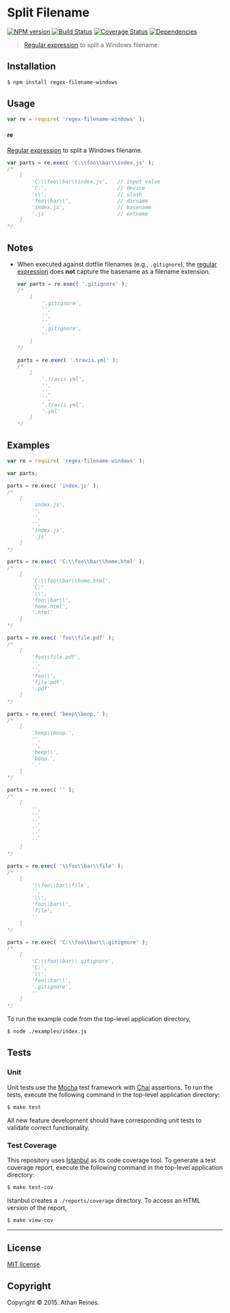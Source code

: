 Split Filename
===
[![NPM version][npm-image]][npm-url] [![Build Status][travis-image]][travis-url] [![Coverage Status][codecov-image]][codecov-url] [![Dependencies][dependencies-image]][dependencies-url]

> [Regular expression](https://developer.mozilla.org/en-US/docs/Web/JavaScript/Guide/Regular_Expressions) to split a Windows filename.


## Installation

``` bash
$ npm install regex-filename-windows
```


## Usage

``` javascript
var re = require( 'regex-filename-windows' );
```

#### re

[Regular expression](https://developer.mozilla.org/en-US/docs/Web/JavaScript/Guide/Regular_Expressions) to split a Windows filename. 

``` javascript
var parts = re.exec( 'C:\\foo\\bar\\index.js' );
/*
	[
		'C:\\foo\\bar\\index.js',   // input value
		'C:',                       // device
		'\\',                       // slash
		'foo\\bar\\',               // dirname
		'index.js',                 // basename
		'.js'                       // extname
	]
*/
```

## Notes

*	When executed against dotfile filenames (e.g., `.gitignore`), the [regular expression](https://developer.mozilla.org/en-US/docs/Web/JavaScript/Guide/Regular_Expressions) does __not__ capture the basename as a filename extension.

	``` javascript
	var parts = re.exec( '.gitignore' );
	/*
		[
			'.gitignore',
			'',
			'',
			'',
			'.gitignore',
			''
		]
	*/

	parts = re.exec( '.travis.yml' );
	/*
		[
			'.travis.yml',
			'',
			'',
			'',
			'.travis.yml',
			'.yml'
		]
	*/
	```


## Examples

``` javascript
var re = require( 'regex-filename-windows' );

var parts;

parts = re.exec( 'index.js' );
/*
	[
		'index.js',
		'',
		'',
		'',
		'index.js',
		'.js'
	]
*/

parts = re.exec( 'C:\\foo\\bar\\home.html' );
/*
	[
		'C:\\foo\\bar\\home.html',
		'C:'
		'\\',
		'foo\\bar\\',
		'home.html',
		'.html'
	]
*/

parts = re.exec( 'foo\\file.pdf' );
/*
	[
		'foo\\file.pdf',
		'',
		'',
		'foo\\',
		'file.pdf',
		'.pdf'
	]
*/

parts = re.exec( 'beep\\boop.' );
/*
	[
		'beep\\boop.',
		'',
		'',
		'beep\\',
		'boop.',
		'.'
	]
*/

parts = re.exec( '' );
/*
	[
		'',
		'',
		'',
		'',
		'',
		''
	]
*/

parts = re.exec( '\\foo\\bar\\file' );
/*
	[
		'\\foo\\bar\\file',
		'',
		'\\',
		'foo\\bar\\',
		'file',
		''
	]
*/

parts = re.exec( 'C:\\foo\\bar\\.gitignore' );
/*
	[
		'C:\\foo\\bar\\.gitignore',
		'C:',
		'\\',
		'foo\\bar\\',
		'.gitignore',
		''
	]
*/
```

To run the example code from the top-level application directory,

``` bash
$ node ./examples/index.js
```


## Tests

### Unit

Unit tests use the [Mocha](http://mochajs.org/) test framework with [Chai](http://chaijs.com) assertions. To run the tests, execute the following command in the top-level application directory:

``` bash
$ make test
```

All new feature development should have corresponding unit tests to validate correct functionality.


### Test Coverage

This repository uses [Istanbul](https://github.com/gotwarlost/istanbul) as its code coverage tool. To generate a test coverage report, execute the following command in the top-level application directory:

``` bash
$ make test-cov
```

Istanbul creates a `./reports/coverage` directory. To access an HTML version of the report,

``` bash
$ make view-cov
```


---
## License

[MIT license](http://opensource.org/licenses/MIT).


## Copyright

Copyright &copy; 2015. Athan Reines.


[npm-image]: http://img.shields.io/npm/v/regex-filename-windows.svg
[npm-url]: https://npmjs.org/package/regex-filename-windows

[travis-image]: http://img.shields.io/travis/kgryte/regex-filename-windows/master.svg
[travis-url]: https://travis-ci.org/kgryte/regex-filename-windows

[codecov-image]: https://img.shields.io/codecov/c/github/kgryte/regex-filename-windows/master.svg
[codecov-url]: https://codecov.io/github/kgryte/regex-filename-windows?branch=master

[dependencies-image]: http://img.shields.io/david/kgryte/regex-filename-windows.svg
[dependencies-url]: https://david-dm.org/kgryte/regex-filename-windows

[dev-dependencies-image]: http://img.shields.io/david/dev/kgryte/regex-filename-windows.svg
[dev-dependencies-url]: https://david-dm.org/dev/kgryte/regex-filename-windows

[github-issues-image]: http://img.shields.io/github/issues/kgryte/regex-filename-windows.svg
[github-issues-url]: https://github.com/kgryte/regex-filename-windows/issues
